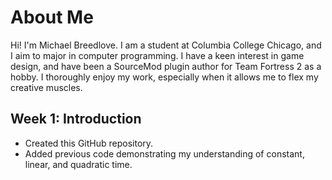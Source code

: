 # About Me

Hi! I'm Michael Breedlove. I am a student at Columbia College Chicago, and I aim to major in computer programming. I have a keen interest in game design, and have been a 
SourceMod plugin author for Team Fortress 2 as a hobby. I thoroughly enjoy my work, especially when it allows me to flex my creative muscles.

## Week 1: Introduction

+ Created this GitHub repository.
+ Added previous code demonstrating my understanding of constant, linear, and quadratic time.
